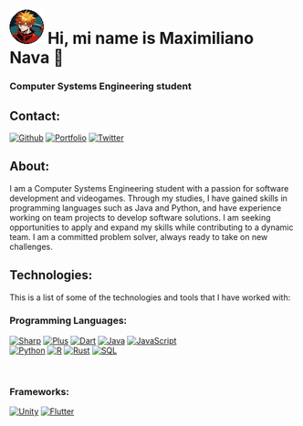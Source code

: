 # ![](https://github.com/MaxSNa15/MaxSNa15/blob/main/Icon.png) Hi, mi name is Maximiliano Nava 👋
### Computer Systems Engineering student

## Contact:

[![Github](https://img.shields.io/badge/Github-Max_Nava-152D3C?style=for-the-badge&logo=github&logoColor=white&labelColor=101010)](https://github.com/MaxSNa15)
[![Portfolio](https://img.shields.io/badge/Portfolio-MSN-938675?style=for-the-badge&logo=linktree&logoColor=white&labelColor=101010)](https://maxsna15.github.io/)
[![Twitter](https://img.shields.io/badge/Twitter-029ef0?style=for-the-badge&logo=twitter&logoColor=white&labelColor=101010)](https://twitter.com/Max_SNava)

## About:
I am a Computer Systems Engineering student with a passion for software development and videogames. Through my studies, I have gained skills in programming languages such as Java and Python, and have experience working on team projects to develop software solutions. I am seeking opportunities to apply and expand my skills while contributing to a dynamic team. I am a committed problem solver, always ready to take on new challenges.

## Technologies:
This is a list of some of the technologies and tools that I have worked with:
<br>
### Programming Languages:
[![Sharp](https://img.shields.io/badge/C_Sharp-6D287E?style=for-the-badge&logo=csharp&logoColor=white&labelColor=101010)]()
[![Plus](https://img.shields.io/badge/C++-00599C?style=for-the-badge&logo=cplusplus&logoColor=white&labelColor=101010)]()
[![Dart](https://img.shields.io/badge/Dart-0175C2?style=for-the-badge&logo=dart&logoColor=white&labelColor=101010)]()
[![Java](https://img.shields.io/badge/Java-FD1413?style=for-the-badge&logo=coffeescript&logoColor=white&labelColor=101010)]()
[![JavaScript](https://img.shields.io/badge/javascript-F7DF1E?style=for-the-badge&logo=javascript&logoColor=white&labelColor=101010)]()
<br>
[![Python](https://img.shields.io/badge/Python-yellow?style=for-the-badge&logo=python&logoColor=white&labelColor=101010)]()
[![R](https://img.shields.io/badge/R-276DC3?style=for-the-badge&logo=r&logoColor=white&labelColor=101010)]()
[![Rust](https://img.shields.io/badge/Rust-F76D0A?style=for-the-badge&logo=rust&logoColor=white&labelColor=101010)]()
[![SQL](https://img.shields.io/badge/SQL-FCB908?style=for-the-badge&logo=liquibase&logoColor=white&labelColor=101010)]()

<br>

### Frameworks:

[![Unity](https://img.shields.io/badge/Unity-ffffff?style=for-the-badge&logo=unity&logoColor=white&labelColor=101010)]()
[![Flutter](https://img.shields.io/badge/Flutter-02569B?style=for-the-badge&logo=flutter&logoColor=white&labelColor=101010)]()

